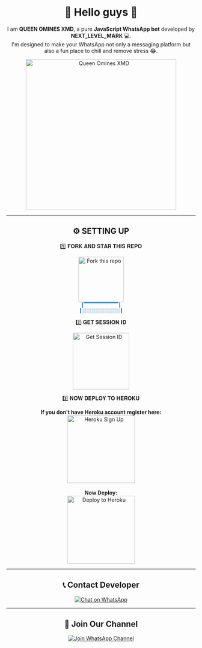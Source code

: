 <h1 align="center">👋 Hello guys 👋</h1>

<p align="center">
  I am <strong>QUEEN OMINES XMD</strong>, a pure <strong>JavaScript WhatsApp bot</strong> developed by <strong>NEXT_LEVEL_MARK</strong> 💻.<br>
  I'm designed to make your WhatsApp not only a messaging platform but also a fun place to chill and remove stress 😂.
</p>

<p align="center">
  <img src="https://files.catbox.moe/ca4z8w.jpg" alt="Queen Omines XMD" width="400"/>
</p>

---

<h2 align="center">⚙️ SETTING UP</h2>

<div align="center">

1️⃣ 𝐅𝐎𝐑𝐊 𝐀𝐍𝐃 𝐒𝐓𝐀𝐑 𝐓𝐇𝐈𝐒 𝐑𝐄𝐏𝐎

<p align="center">
  <a href="https://github.com/Next-evel-mark/Queen-Omines-xmd/fork">
    <img src="https://img.shields.io/badge/FORK-02569B?style=for-the-badge&logo=github&logoColor=white&labelColor=02569B&color=02569B" alt="Fork this repo" width="120"/>
  </a>
  <br>
  <span style="color: #02569B; font-size: 12px;">┃▔▔▔▔▔▔▔▔▔▔┃</span><br>
  <span style="color: #02569B; font-size: 12px;">┃░░░░░░░░░░░░┃</span>
</p>

2️⃣ 𝐆𝐄𝐓 𝐒𝐄𝐒𝐒𝐈𝐎𝐍 𝐈𝐃

<p align="center">
  <a href="https://pkxmd-pairing-site-pz9c.onrender.com/pair">
    <img src="https://img.shields.io/badge/SESSION_ID-25D366?style=for-the-badge&logo=whatsapp&logoColor=white&labelColor=25D366&color=25D366" alt="Get Session ID" width="150"/>
  </a>
</p>

3️⃣ 𝐍𝐎𝐖 𝐃𝐄𝐏𝐋𝐎𝐘 𝐓𝐎 𝐇𝐄𝐑𝐎𝐊𝐔

<p align="center">
  <strong>If you don't have Heroku account register here:</strong><br>
  <a href="https://signup.heroku.com/">
    <img src="https://img.shields.io/badge/Heroku_Sign_Up-430098?style=for-the-badge&logo=heroku&logoColor=white" alt="Heroku Sign Up" width="180"/>
  </a>
  <br><br>
  <strong>Now Deploy:</strong><br>
  <a href="https://heroku.com/deploy?template=https://github.com/Next-evel-mark/Queen-Omines-xmd/tree/main">
    <img src="https://www.herokucdn.com/deploy/button.svg" alt="Deploy to Heroku" width="180"/>
  </a>
</p>

</div>

---

<h2 align="center">📞 Contact Developer</h2>

<p align="center">
  <a href="https://wa.me/254110550356" target="_blank">
    <img src="https://img.shields.io/badge/Chat%20on%20WhatsApp-25D366?style=for-the-badge&logo=whatsapp&logoColor=white" alt="Chat on WhatsApp" />
  </a>
</p>

---

<h2 align="center">📢 Join Our Channel</h2>

<p align="center">
  <a href="https://whatsapp.com/channel/0029VavJhrh7tkj8dCeRKh3b" target="_blank">
    <img src="https://img.shields.io/badge/Join%20WhatsApp%20Channel-25D366?style=for-the-badge&logo=whatsapp&logoColor=white" alt="Join WhatsApp Channel" />
  </a>
</p>
